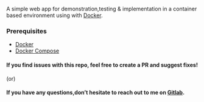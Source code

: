 A simple web app for demonstration,testing & implementation in a container based environment using with [Docker](https://www.docker.com/).


### Prerequisites

- [Docker](https://docs.docker.com/engine/installation/)
- [Docker Compose](https://docs.docker.com/compose/install/)


#### If you find issues with this repo, feel free to create a PR and suggest fixes!

(or)

#### If you have any questions,don’t hesitate to reach out to me on [Gitlab](https://github.com/nyinyisoepaing).